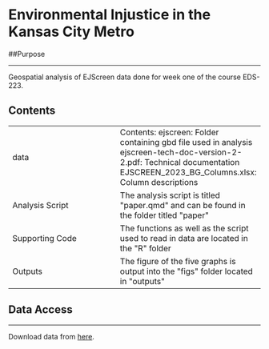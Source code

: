 # Environmental Injustice in the Kansas City Metro

##Purpose
***
Geospatial analysis of EJScreen data done for week one of the course EDS-223.

## Contents
<table>
    <tr>
      <td width="50%">
        data
      </td>
      <td width="50%">
        Contents:
          ejscreen: Folder containing gbd file used in analysis
          ejscreen-tech-doc-version-2-2.pdf: Technical documentation
          EJSCREEN_2023_BG_Columns.xlsx: Column descriptions
      </td>
     </tr>
    </tr>
        <td width="50%">
        Analysis Script
      </td>
      <td width="50%">
        The analysis script is titled "paper.qmd" and can be found in the folder titled "paper"
      </td>
    </tr>
    </tr>
        <td width="50%">
        Supporting Code
      </td>
      <td width="50%">
        The functions as well as the script used to read in data are located in the "R" folder
      </td>
    </tr>
    </tr>
        <td width="50%">
        Outputs
      </td>
      <td width="50%">
        The figure of the five graphs is output into the "figs" folder located in "outputs"
      </td>
    </tr>
  </table>

## Data Access
***
Download data from [here](https://drive.google.com/file/d/1nG6Nj1bXfzQFOVMO8Km3eNy4SWu1YcIQ/view?usp=sharing).


